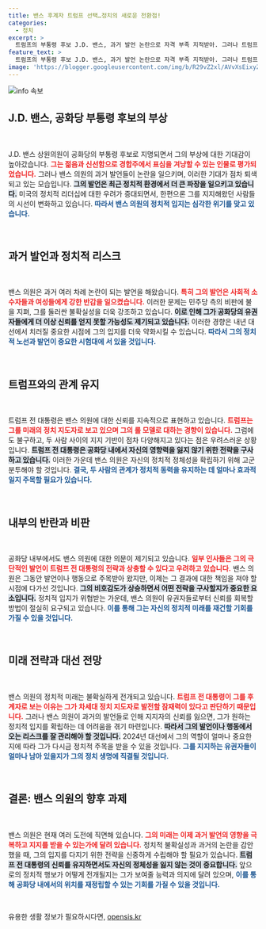 ```yaml
---
title: 밴스 후계자 트럼프 선택…정치의 새로운 전환점!
categories:
  - 정치
excerpt: >
  트럼프의 부통령 후보 J.D. 밴스, 과거 발언 논란으로 자격 부족 지적받아. 그러나 트럼프는 그를 미래의 슈퍼스타로 신임하고 있다. 두 사람의 관계가 향후 대선에 미칠 영향에 귀추가 주목된다.
feature_text: >
  트럼프의 부통령 후보 J.D. 밴스, 과거 발언 논란으로 자격 부족 지적받아. 그러나 트럼프는 그를 미래의 슈퍼스타로 신임하고 있다. 두 사람의 관계가 향후 대선에 미칠 영향에 귀추가 주목된다.
image: 'https://blogger.googleusercontent.com/img/b/R29vZ2xl/AVvXsEixyZcFfHzMRdzZMjFBmAUKJYCLCGyLL1o632UiGVXcaFdKo_bkvkuCioo0uUKlGfBVcT3P84aROyZIXSBEx3Aw5nCQ3pTgDom1WDC4m8eifvWiAmWEEVb4x6G_l8C0QH225ldMjyaFvpxGEBGNO37VmDTDMHGhJPq73UglMfDca1-0aw/s1600/blogspot.png'
---
```


<p><img src="https://blogger.googleusercontent.com/img/b/R29vZ2xl/AVvXsEixyZcFfHzMRdzZMjFBmAUKJYCLCGyLL1o632UiGVXcaFdKo_bkvkuCioo0uUKlGfBVcT3P84aROyZIXSBEx3Aw5nCQ3pTgDom1WDC4m8eifvWiAmWEEVb4x6G_l8C0QH225ldMjyaFvpxGEBGNO37VmDTDMHGhJPq73UglMfDca1-0aw/s1600/blogspot.png" alt="info 속보" /></p>

<h2 data-ke-size="size26">J.D. 밴스, 공화당 부통령 후보의 부상</h2>

<p data-ke-size="size16">&nbsp;</p>

<p>J.D. 밴스 상원의원이 공화당의 부통령 후보로 지명되면서 그의 부상에 대한 기대감이 높아갔습니다. <b><span style="color: #ee2323;">그는 젊음과 신선함으로 경합주에서 표심을 겨냥할 수 있는 인물로 평가되었습니다.</span></b> 그러나 밴스 의원의 과거 발언들이 논란을 일으키며, 이러한 기대가 점차 퇴색되고 있는 모습입니다. <b><span style="background-color: #21538527;">그의 발언은 최근 정치적 환경에서 더 큰 파장을 일으키고 있습니다.</span></b> 미국의 정치적 리더십에 대한 우려가 증대되면서, 한편으론 그를 지지해왔던 사람들의 시선이 변화하고 있습니다. <b><span style="color: #1a5490;">따라서 밴스 의원의 정치적 입지는 심각한 위기를 맞고 있습니다.</span></b></p>

<p data-ke-size="size16">&nbsp;</p>

<h2 data-ke-size="size26">과거 발언과 정치적 리스크</h2>

<p data-ke-size="size16">&nbsp;</p>

<p>밴스 의원은 과거 여러 차례 논란이 되는 발언을 해왔습니다. <b><span style="color: #ee2323;">특히 그의 발언은 사회적 소수자들과 여성들에게 강한 반감을 일으켰습니다.</span></b> 이러한 문제는 민주당 측의 비판에 불을 지펴, 그를 둘러싼 불확실성을 더욱 강조하고 있습니다. <b><span style="background-color: #21538527;">이로 인해 그가 공화당의 유권자들에게 더 이상 신뢰를 얻지 못할 가능성도 제기되고 있습니다.</span></b> 이러한 경향은 내년 대선에서 치러질 중요한 시점에 그의 입지를 더욱 약화시킬 수 있습니다. <b><span style="color: #1a5490;">따라서 그의 정치적 노선과 발언이 중요한 시험대에 서 있을 것입니다.</span></b></p>

<p data-ke-size="size16">&nbsp;</p>

<h2 data-ke-size="size26">트럼프와의 관계 유지</h2>

<p data-ke-size="size16">&nbsp;</p>

<p>트럼프 전 대통령은 밴스 의원에 대한 신뢰를 지속적으로 표현하고 있습니다. <b><span style="color: #ee2323;">트럼프는 그를 미래의 정치 지도자로 보고 있으며 그의 롤 모델로 대하는 경향이 있습니다.</span></b> 그럼에도 불구하고, 두 사람 사이의 지지 기반이 점차 다양해지고 있다는 점은 우려스러운 상황입니다. <b><span style="background-color: #21538527;">트럼프 전 대통령은 공화당 내에서 자신의 영향력을 잃지 않기 위한 전략을 구사하고 있습니다.</span></b> 이러한 가운데 밴스 의원은 자신의 정치적 정체성을 확립하기 위해 고군분투해야 할 것입니다. <b><span style="color: #1a5490;">결국, 두 사람의 관계가 정치적 동력을 유지하는 데 얼마나 효과적일지 주목할 필요가 있습니다.</span></b></p>

<p data-ke-size="size16">&nbsp;</p>

<h2 data-ke-size="size26">내부의 반란과 비판</h2>

<p data-ke-size="size16">&nbsp;</p>

<p>공화당 내부에서도 밴스 의원에 대한 의문이 제기되고 있습니다. <b><span style="color: #ee2323;">일부 인사들은 그의 극단적인 발언이 트럼프 전 대통령의 전략과 상충할 수 있다고 우려하고 있습니다.</span></b> 밴스 의원은 그동안 발언이나 행동으로 주목받아 왔지만, 이제는 그 결과에 대한 책임을 져야 할 시점에 다가선 것입니다. <b><span style="background-color: #21538527;">그의 비호감도가 상승하면서 어떤 전략을 구사할지가 중요한 요소입니다.</span></b> 정치적 입지가 위협받는 가운데, 밴스 의원이 유권자들로부터 신뢰를 회복할 방법이 절실히 요구되고 있습니다. <b><span style="color: #1a5490;">이를 통해 그는 자신의 정치적 미래를 재건할 기회를 가질 수 있을 것입니다.</span></b></p>

<p data-ke-size="size16">&nbsp;</p>

<h2 data-ke-size="size26">미래 전략과 대선 전망</h2>

<p data-ke-size="size16">&nbsp;</p>

<p>밴스 의원의 정치적 미래는 불확실하게 전개되고 있습니다. <b><span style="color: #ee2323;">트럼프 전 대통령이 그를 후계자로 보는 이유는 그가 차세대 정치 지도자로 발전할 잠재력이 있다고 판단하기 때문입니다.</span></b> 그러나 밴스 의원이 과거의 발언들로 인해 지지자의 신뢰를 잃으면, 그가 원하는 정치적 입지를 확립하는 데 어려움을 겪기 마련입니다. <b><span style="background-color: #21538527;">따라서 그의 발언이나 행동에서 오는 리스크를 잘 관리해야 할 것입니다.</span></b> 2024년 대선에서 그의 역할이 얼마나 중요한지에 따라 그가 다시금 정치적 주목을 받을 수 있을 것입니다. <b><span style="color: #1a5490;">그를 지지하는 유권자들이 얼마나 남아 있을지가 그의 정치 생명에 직결될 것입니다.</span></b></p>

<p data-ke-size="size16">&nbsp;</p>

<h2 data-ke-size="size26">결론: 밴스 의원의 향후 과제</h2>

<p data-ke-size="size16">&nbsp;</p>

<p>밴스 의원은 현재 여러 도전에 직면해 있습니다. <b><span style="color: #ee2323;">그의 미래는 이제 과거 발언의 영향을 극복하고 지지를 받을 수 있는가에 달려 있습니다.</span></b> 정치적 불확실성과 과거의 논란을 감안했을 때, 그의 입지를 다지기 위한 전략을 신중하게 수립해야 할 필요가 있습니다. <b><span style="background-color: #21538527;">트럼프 전 대통령의 신뢰를 유지하면서도 자신의 정체성을 잃지 않는 것이 중요합니다.</span></b> 앞으로의 정치적 행보가 어떻게 전개될지는 그가 보여줄 능력과 의지에 달려 있으며, <b><span style="color: #1a5490;">이를 통해 공화당 내에서의 위치를 재정립할 수 있는 기회를 가질 수 있을 것입니다.</span></b></p>

<p data-ke-size="size16">&nbsp;</p>
유용한 생활 정보가 필요하시다면, <a href="https://opensis.kr" rel="dofollow">opensis.kr</a>


